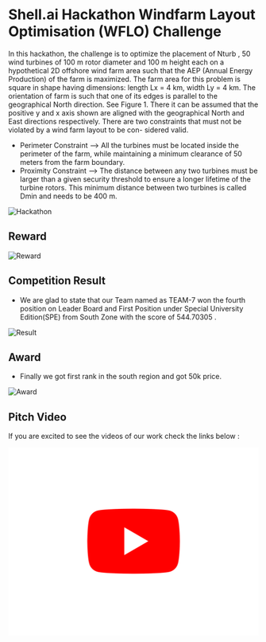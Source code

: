 
# Shell.ai Hackathon Windfarm Layout Optimisation (WFLO) Challenge

In this hackathon, the challenge is to optimize the placement of Nturb , 50 wind turbines of 100 m rotor diameter and 100 m height each on a hypothetical 2D offshore wind farm area such that the AEP (Annual Energy Production) of the farm is maximized. The farm area for this problem is square in shape having dimensions: length Lx = 4 km, width Ly = 4 km. The orientation of farm is such that one of its edges is parallel to the geographical North direction. See Figure 1. There it can be assumed that the positive y and x axis shown are aligned with the geographical North and East directions respectively. There are two constraints that must not be violated by a wind farm layout to be con- sidered valid.

- Perimeter Constraint --> All the turbines must be located inside the perimeter of the farm, while maintaining a minimum clearance of 50 meters from the farm boundary.
- Proximity Constraint --> The distance between any two turbines must be larger than a given security threshold to ensure a longer lifetime of the turbine rotors. This minimum distance between two turbines is called Dmin and needs to be 400 m.

![Hackathon](ttps://github.com/crazyabhi121/Windfarm_Layout_Optimisation-Hackathon-Shell.ai/blob/main/shell_ai_Hackthon.png)



## Reward

![Reward](ttps://github.com/crazyabhi121/Windfarm_Layout_Optimisation-Hackathon-Shell.ai/blob/main/reward.png)


## Competition Result
- We are glad to state that our Team named as TEAM-7 won the fourth position on Leader Board and First Position under Special University Edition(SPE) from South Zone with the score of 544.70305 .


![Result](ttps://github.com/crazyabhi121/Windfarm_Layout_Optimisation-Hackathon-Shell.ai/blob/main/private_LeaderBoard.png)

## Award
- Finally we got first rank in the south region and got 50k  price.


![Award](ttps://github.com/crazyabhi121/Windfarm_Layout_Optimisation-Hackathon-Shell.ai/blob/main/results.png)
## Pitch Video
If you are excited to see the videos of our work check the links below :


[![Youtube Video](https://github.com/crazyabhi121/Windfarm_Layout_Optimisation-Hackathon-Shell.ai/blob/main/youtube.png)](https://youtu.be/Re0xdlgJrRg)


